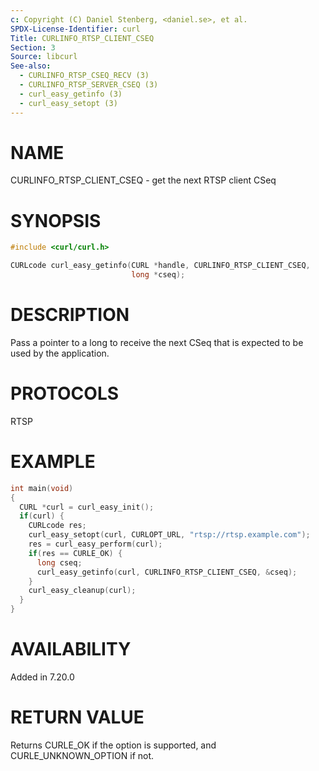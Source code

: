 ```yaml
---
c: Copyright (C) Daniel Stenberg, <daniel.se>, et al.
SPDX-License-Identifier: curl
Title: CURLINFO_RTSP_CLIENT_CSEQ
Section: 3
Source: libcurl
See-also:
  - CURLINFO_RTSP_CSEQ_RECV (3)
  - CURLINFO_RTSP_SERVER_CSEQ (3)
  - curl_easy_getinfo (3)
  - curl_easy_setopt (3)
---
```


# NAME

CURLINFO_RTSP_CLIENT_CSEQ - get the next RTSP client CSeq

# SYNOPSIS

~~~c
#include <curl/curl.h>

CURLcode curl_easy_getinfo(CURL *handle, CURLINFO_RTSP_CLIENT_CSEQ,
                           long *cseq);
~~~

# DESCRIPTION

Pass a pointer to a long to receive the next CSeq that is expected to be used
by the application.

# PROTOCOLS

RTSP

# EXAMPLE

~~~c
int main(void)
{
  CURL *curl = curl_easy_init();
  if(curl) {
    CURLcode res;
    curl_easy_setopt(curl, CURLOPT_URL, "rtsp://rtsp.example.com");
    res = curl_easy_perform(curl);
    if(res == CURLE_OK) {
      long cseq;
      curl_easy_getinfo(curl, CURLINFO_RTSP_CLIENT_CSEQ, &cseq);
    }
    curl_easy_cleanup(curl);
  }
}
~~~

# AVAILABILITY

Added in 7.20.0

# RETURN VALUE

Returns CURLE_OK if the option is supported, and CURLE_UNKNOWN_OPTION if not.
